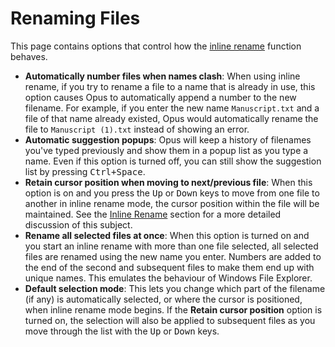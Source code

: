 # Renaming Files

This page contains options that control how the [inline rename](/Manual/file_operations/renaming_files/inline_rename.md) function behaves.

- **Automatically number files when names clash**: When using inline rename, if you try to rename a file to a name that is already in use, this option causes Opus to automatically append a number to the new filename. For example, if you enter the new name `Manuscript.txt` and a file of that name already existed, Opus would automatically rename the file to <nobr>`Manuscript (1).txt`</nobr> instead of showing an error.
- **Automatic suggestion popups**: Opus will keep a history of filenames you've typed previously and show them in a popup list as you type a name. Even if this option is turned off, you can still show the suggestion list by pressing <kbd>Ctrl+Space</kbd>.
- **Retain cursor position when moving to next/previous file**: When this option is on and you press the <kbd>Up</kbd> or <kbd>Down</kbd> keys to move from one file to another in inline rename mode, the cursor position within the file will be maintained. See the [Inline Rename](/Manual/file_operations/renaming_files/inline_rename.md) section for a more detailed discussion of this subject.
- **Rename all selected files at once**: When this option is turned on and you start an inline rename with more than one file selected, all selected files are renamed using the new name you enter. Numbers are added to the end of the second and subsequent files to make them end up with unique names. This emulates the behaviour of Windows File Explorer.
- **Default selection mode**: This lets you change which part of the filename (if any) is automatically selected, or where the cursor is positioned, when inline rename mode begins. If the **Retain cursor position** option is turned on, the selection will also be applied to subsequent files as you move through the list with the <kbd>Up</kbd> or <kbd>Down</kbd> keys.
